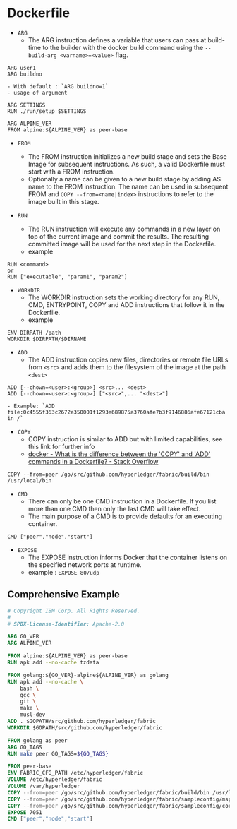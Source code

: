 # Dockerfile

- `ARG`
    - The ARG instruction defines a variable that users can pass at build-time to the builder with the docker build command using the `--build-arg <varname>=<value>` flag.

```
ARG user1
ARG buildno
```
    - With default : `ARG buildno=1`
    - usage of argument

```
ARG SETTINGS
RUN ./run/setup $SETTINGS
```

```
ARG ALPINE_VER
FROM alpine:${ALPINE_VER} as peer-base
```

- `FROM`
    - The FROM instruction initializes a new build stage and sets the Base Image for subsequent instructions. As such, a valid Dockerfile must start with a FROM instruction.
    - Optionally a name can be given to a new build stage by adding AS name to the FROM instruction. The name can be used in subsequent FROM and `COPY --from=<name|index>` instructions to refer to the image built in this stage.

- `RUN`
    - The RUN instruction will execute any commands in a new layer on top of the current image and commit the results. The resulting committed image will be used for the next step in the Dockerfile.
    - example
```
RUN <command>
or
RUN ["executable", "param1", "param2"]
```
- `WORKDIR`
    - The WORKDIR instruction sets the working directory for any RUN, CMD, ENTRYPOINT, COPY and ADD instructions that follow it in the Dockerfile.
    - example
```
ENV DIRPATH /path
WORKDIR $DIRPATH/$DIRNAME
```

- `ADD`
    - The ADD instruction copies new files, directories or remote file URLs from `<src>` and adds them to the filesystem of the image at the path `<dest>`

```
ADD [--chown=<user>:<group>] <src>... <dest>
ADD [--chown=<user>:<group>] ["<src>",... "<dest>"]
```
    - Example: `ADD file:0c4555f363c2672e350001f1293e689875a3760afe7b3f9146886afe67121cba in /`

- `COPY`
    - COPY instruction is similar to ADD but with limited capabilities, see this link for further info
    - [docker - What is the difference between the 'COPY' and 'ADD' commands in a Dockerfile? - Stack Overflow](https://stackoverflow.com/questions/24958140/what-is-the-difference-between-the-copy-and-add-commands-in-a-dockerfile)
```
COPY --from=peer /go/src/github.com/hyperledger/fabric/build/bin /usr/local/bin
```

- `CMD`
    - There can only be one CMD instruction in a Dockerfile. If you list more than one CMD then only the last CMD will take effect.
    - The main purpose of a CMD is to provide defaults for an executing container.
```
CMD ["peer","node","start"]
```

- `EXPOSE`    
    - The EXPOSE instruction informs Docker that the container listens on the specified network ports at runtime. 
    - example : `EXPOSE 80/udp`

## Comprehensive Example

```Dockerfile
# Copyright IBM Corp. All Rights Reserved.
#
# SPDX-License-Identifier: Apache-2.0

ARG GO_VER
ARG ALPINE_VER

FROM alpine:${ALPINE_VER} as peer-base
RUN apk add --no-cache tzdata

FROM golang:${GO_VER}-alpine${ALPINE_VER} as golang
RUN apk add --no-cache \
	bash \
	gcc \
	git \
	make \
	musl-dev
ADD . $GOPATH/src/github.com/hyperledger/fabric
WORKDIR $GOPATH/src/github.com/hyperledger/fabric

FROM golang as peer
ARG GO_TAGS
RUN make peer GO_TAGS=${GO_TAGS}

FROM peer-base
ENV FABRIC_CFG_PATH /etc/hyperledger/fabric
VOLUME /etc/hyperledger/fabric
VOLUME /var/hyperledger
COPY --from=peer /go/src/github.com/hyperledger/fabric/build/bin /usr/local/bin
COPY --from=peer /go/src/github.com/hyperledger/fabric/sampleconfig/msp ${FABRIC_CFG_PATH}/msp
COPY --from=peer /go/src/github.com/hyperledger/fabric/sampleconfig/core.yaml ${FABRIC_CFG_PATH}
EXPOSE 7051
CMD ["peer","node","start"]
```
